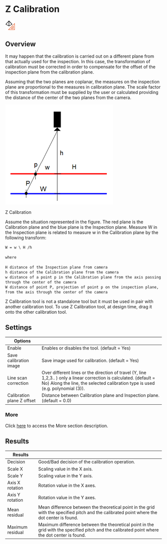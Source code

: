 Z Calibration
=============


![](../../../img/x_Graphics/Tools/UvfUIZCalibration-0.png)


Overview
--------


It may happen that the calibration is carried out on a different plane from that actually used for the inspection. In this case, the transformation of calibration must be corrected in order to compensate for the offset of the inspection plane from the calibration plane.


Assuming that the two planes are coplanar, the measures on the inspection plane are proportional to the measures in calibration plane. The scale factor of this transformation must be supplied by the user or calculated providing the distance of the center of the two planes from the camera.



![](../../../img/x_Graphics/Calibration/03000004.png)



Z Calibration


Assume the situation represented in the figure. The red plane is the Calibration plane and the blue plane is the Inspection plane. Measure W in the Inspection plane is related to measure w in the Calibration plane by the following transform:

~~~
W = w \ H /h

where

H distance of the Inspection plane from camera
h distance of the Calibration plane from the camera
w distance of a point p in the Calibration plane from the axis passing through the center of the camera
W distance of point P, projection of point p on the inspection plane, from the axis through the center of the camera
~~~

Z Calibration tool is not a standalone tool but it must be used in pair with another calibration tool. To use Z Calibration tool, at design time, drag it onto the other calibration tool.

Settings
--------

| Options | |
| --- | --- |
| Enable | Enables or disables the tool. (default = Yes) |
| Save calibration image | Save image used for calibration. (default = Yes) |
| Line scan correction | Over different lines or the direction of travel (Y, line 1,2,3.. ) only a linear correction is calculated. (default = No) Along the line, the selected calibration type is used (e.g. polynomial (3)). |
| Calibration plane Z offset | Distance between Calibration plane and Inspection plane. (default = 0.0) |

### More

Click [here](../../Windows/dialog_settings.md) to access the More section description.

Results
-------

| Results | |
| --- | --- |
| Decision | Good/Bad decision of the calibration operation. |
| Scale X | Scaling value in the X axis. |
| Scale Y | Scaling value in the Y axis. |
| Axis X rotation | Rotation value in the X axes. |
| Axis Y rotation | Rotation value in the Y axes. |
| Mean residual | Mean difference between the theoretical point in the grid with the specified pitch and the calibrated point where the dot center is found. |
| Maximum residual | Maximum difference between the theoretical point in the grid with the specified pitch and the calibrated point where the dot center is found. |

